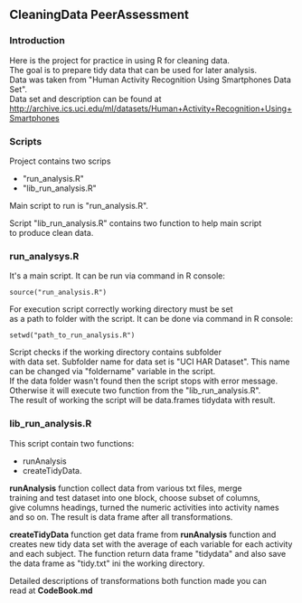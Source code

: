 ## CleaningData PeerAssessment

### Introduction
Here is the project for practice in using R for cleaning  data.  
The goal is to prepare tidy data that can be used for later analysis.  
Data was taken from "Human Activity Recognition Using Smartphones Data Set".  
Data set and description can be found at  
http://archive.ics.uci.edu/ml/datasets/Human+Activity+Recognition+Using+Smartphones  

### Scripts
Project contains two scrips 
* "run_analysis.R"
* "lib_run_analysis.R"  

Main script to run is "run_analysis.R".   

Script "lib_run_analysis.R" contains two function to help main script  
to produce clean data.    

### run_analysys.R
It's a main script. It can be run via command in R console:
```
source("run_analysis.R") 
```

For execution script correctly working directory must be set  
as a path to folder with the script. It can be done via command in R console:

```
setwd("path_to_run_analysis.R")
```
Script checks if the working directory contains subfolder   
with data set. Subfolder name for data set is "UCI HAR Dataset". This name  
can be changed via "foldername" variable in the script.   
If the data folder wasn't found then the script stops with error message.  
Otherwise it will execute two function from the "lib_run_analysis.R".  
The result of working the script will be data.frames tidydata with result.  

### lib_run_analysis.R
This script contain two functions: 

* runAnalysis 
* createTidyData.

__runAnalysis__ function collect data from various txt files, merge  
training and test dataset into one block, choose subset of columns,  
give columns headings, turned the numeric activities into activity names  
and so on. 
The result is data frame after all transformations.

__createTidyData__ function get data frame from __runAnalysis__ function and   
creates new tidy data set with the average of each variable for each activity   
and each subject. The function return data frame "tidydata" and also save
the  data frame as  "tidy.txt" ini the working directory.

Detailed descriptions of transformations both function made you can  
read at __CodeBook.md__


